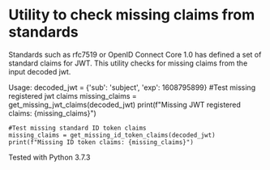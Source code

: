 # Utility to check missing claims from standards
Standards such as rfc7519 or OpenID Connect Core 1.0 has defined a set of standard claims for JWT.
This utility checks for missing claims from the input decoded jwt.

Usage:
    decoded_jwt = {'sub': 'subject', 'exp': 1608795899}
    #Test missing registered jwt claims
    missing_claims = get_missing_jwt_claims(decoded_jwt)
    print(f"Missing JWT registered claims: {missing_claims}")

    #Test missing standard ID token claims
    missing_claims = get_missing_id_token_claims(decoded_jwt)
    print(f"Missing ID token claims: {missing_claims}")
 
 Tested with Python 3.7.3
